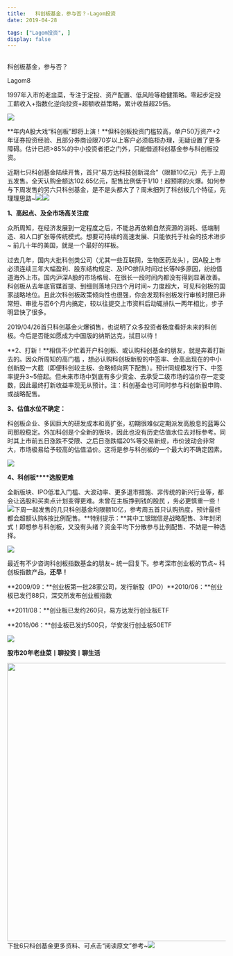 ```yaml
---
title:   科创板基金，参与否？-Lagom投资
date: 2019-04-28

tags: ["Lagom投资", ]
display: false
---
```



## 



科创板基金，参与否？




Lagom8




1997年入市的老韭菜，专注于定投、资产配置、低风险等稳健策略。零起步定投工薪收入+指数化逆向投资+超额收益策略，累计收益超25倍。


<img src="https://mmbiz.qpic.cn/mmbiz_png/ZB4WjgjLjJW3KtDibicU3BB1HNQ9lDS2M5oGRnchkNPRzYsc0Ua6CIu7rZH3vAficcBEPYHU9ZTPqkic1sicT8CaxQQ/640?wx_fmt=png" data-type="png" class="" data-ratio="0.05776173285198556" data-w="554" style="text-align: center;white-space: normal;"/>

**年内A股大戏“科创板”即将上演！**但科创板投资门槛较高，单户50万资产+2年证券投资经验、且部分券商设限70岁以上客户必须临柜办理，无疑设置了更多障碍。估计已把&gt;85%的中小投资者拒之门外，只能借道科创基金参与科创板投资。



近期七只科创基金陆续开售，首只“易方达科技创新混合”（限额10亿元）先于上周五发售。全天认购金额达102.65亿元，配售比例低于1/10！超预期的火爆。如何参与下周发售的另六只科创基金，是不是头都大了？周末细列了科创板几个特征，先理理思路~<img class="rich_pages" data-copyright="0" data-ratio="0.7434782608695653" data-s="300,640" src="https://mmbiz.qpic.cn/mmbiz_jpg/ZB4WjgjLjJWnJiaWJV4Ml5SNs8sIdtRXnibOaiawibQ9TXoZCsHmtl2zc2kAalQwia2JiaWyfRNBzSewMyDZHTN3icA9A/640?wx_fmt=jpeg" data-type="jpeg" data-w="460" style="text-align: center;"/><img src="https://mmbiz.qpic.cn/mmbiz_png/ZB4WjgjLjJW3KtDibicU3BB1HNQ9lDS2M5oGRnchkNPRzYsc0Ua6CIu7rZH3vAficcBEPYHU9ZTPqkic1sicT8CaxQQ/640?wx_fmt=png" data-type="png" class="" data-ratio="0.05776173285198556" data-w="554" style="white-space: normal;text-align: center;"/>

**1、高起点、及全市场高关注度**

众所周知，在经济发展到一定程度之后，不能总再依赖自然资源的消耗、低端制造、和人口扩张等传统模式。想要可持续的高速发展、只能依托于社会的技术进步~ 前几十年的美国，就是一个最好的样板。



过去几年，国内大批科创类公司（尤其一些互联网，生物医药龙头），因A股上市必须连续三年大幅盈利、股东结构规定、及IPO排队时间过长等N多原因，纷纷借道海外上市。国内沪深A股的市场格局、在很长一段时间内都没有得到显著改善。科创板从去年底官媒首提、到细则落地只四个月时间~ 力度超大，可见科创板的国家战略地位。且此次科创板政策倾向性也很强，你会发现科创板发行审核时限已非常短、审批与否6个月内搞定，较以往提交上市资料后动辄排队一两年相比，步子明显快了很多。



2019/04/26首只科创基金火爆销售，也说明了众多投资者极度看好未来的科创板。今后是否能如愿成为中国版的纳斯达克，拭目以待！



**2、打新！**相信不少忙着开户科创板、或认购科创基金的朋友，就是奔着打新去的。因众所周知的高门槛 ，想必认购科创板新股的中签率、会高出现在的中小创新股一大截（即便科创较主板、会略倾向网下配售）。预计同规模发行下、中签率提升3~5倍起。但未来市场中到底有多少资金、去承受二级市场的溢价存一定变数，因此最终打新收益率现无从预计。注：科创基金也可同时参与科创新股申购、或战略配售。



**3、估值水位不确定：**

科创板企业、多因巨大的研发成本和高扩张，初期很难似定期派发高股息的蓝筹公司那般稳定。外加科创是个全新的版块，因此也没有历史估值水位去对标参考。同时其上市前五日涨跌不受限、之后日涨跌幅20%等交易新规，市价波动会非常大，市场极易给予较高的估值溢价。这将是参与科创板的一个最大的不确定因素。

<img class="rich_pages" data-copyright="0" data-ratio="0.7158730158730159" data-s="300,640" src="https://mmbiz.qpic.cn/mmbiz_png/ZB4WjgjLjJWnJiaWJV4Ml5SNs8sIdtRXn4L4WqJpnhQFMuOLVVjvIN3qnh2HNC0RwRqZKAjpmhU8TI99YlLtAVQ/640?wx_fmt=png" data-type="png" data-w="630" style=""/>



**4、科创板****选股更难**

全新版块、IPO低准入门槛、大波动率、更多退市措施、非传统的新兴行业等，都会让选股和买卖点计划变得更难。未曾在主板挣到钱的股民 ，务必更慎重一些！<img class="rich_pages" data-copyright="0" data-ratio="0.5017341040462427" data-s="300,640" src="https://mmbiz.qpic.cn/mmbiz_png/ZB4WjgjLjJWnJiaWJV4Ml5SNs8sIdtRXnOZ74DrxpCib6PKc7AXBW8fbWMZWMlPebHKIQ9kwtYYVQt3nZopHcHbw/640?wx_fmt=png" data-type="png" data-w="865" style="text-align: center;white-space: normal;"/>下周一起发售的几只科创基金均限额10亿，参考周五首只认购热度，预计最终都会超额认购&amp;按比例配售。**特别提示：**其中工银瑞信是战略配售、3年封闭式！即想参与科创板，又没有头绪？资金平均下分散参与比例配售、不妨是一种选择。



<img src="https://mmbiz.qpic.cn/mmbiz_png/ZB4WjgjLjJW3KtDibicU3BB1HNQ9lDS2M5oGRnchkNPRzYsc0Ua6CIu7rZH3vAficcBEPYHU9ZTPqkic1sicT8CaxQQ/640?wx_fmt=png" data-type="png" class="" data-ratio="0.05776173285198556" data-w="554" style="text-align: center;"/>



最近有不少咨询科创板指数基金的朋友~&nbsp;统一回复下。参考深市创业板的节点~ 科创板指数产品，**还早！**

**2009/09：**创业板第一批28家公司，发行新股（IPO）**2010/06：**创业板已发行88只，深交所发布创业板指数

**2011/08：**创业板已发约260只，易方达发行创业板ETF

**2016/06：**创业板已发约500只，华安发行创业板50ETF

<img src="https://mmbiz.qpic.cn/mmbiz_png/ZB4WjgjLjJW3KtDibicU3BB1HNQ9lDS2M5oGRnchkNPRzYsc0Ua6CIu7rZH3vAficcBEPYHU9ZTPqkic1sicT8CaxQQ/640?wx_fmt=png" data-type="png" class="" data-ratio="0.05776173285198556" data-w="554" style="text-align: center;"/>

**股市20年老韭菜丨聊投资丨聊生活**

<img data-type="png" class="" data-ratio="0.390625" data-w="640" src="https://mmbiz.qpic.cn/mmbiz_png/ZB4WjgjLjJW3KtDibicU3BB1HNQ9lDS2M5AHEoeiaz0dQ4NfIRjBMuXvyJn8dXWm7ftklb0xqheiaMia0zbkyMJiaKzA/640?wx_fmt=png" style="box-sizing: border-box !important;word-wrap: break-word !important;visibility: visible !important;width: 640px !important;"/>下批6只科创基金更多资料、可点击“阅读原文”参考~<img src="https://mmbiz.qpic.cn/mmbiz_png/F3yG0Qia6Q4hmvT5ZwFSa9XFric4icelHuN627dQAr9f0AxU6dkoEa2UyF5R5AklibSxL2mCEPdZZeHJmmGLYgxkZA/640?wx_fmt=png" data-type="png" class="" data-ratio="0.8245614035087719" data-w="57" style="text-align: left;white-space: normal;"/>
